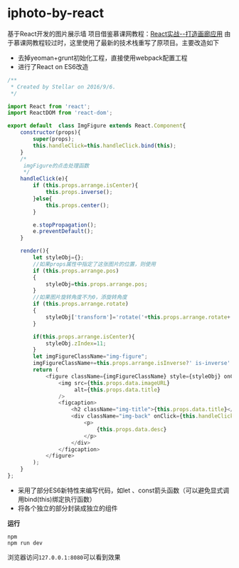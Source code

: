 # iphoto-by-react
基于React开发的图片展示墙
项目借鉴慕课网教程：[React实战--打造画廊应用](http://www.imooc.com/learn/507)
由于慕课网教程较过时，这里使用了最新的技术栈重写了原项目。主要改造如下
- 去掉yeoman+grunt初始化工程，直接使用webpack配置工程
- 进行了React on ES6改造
```javascript
/**
 * Created by Stellar on 2016/9/6.
 */

import React from 'react';
import ReactDOM from 'react-dom';

export default  class ImgFigure extends React.Component{
    constructor(props){
        super(props);
        this.handleClick=this.handleClick.bind(this);
    }
    /*
     imgFigure的点击处理函数
     */
    handleClick(e){
        if (this.props.arrange.isCenter){
            this.props.inverse();
        }else{
            this.props.center();
        }

        e.stopPropagation();
        e.preventDefault();
    }

    render(){
        let styleObj={};
        //如果props属性中指定了这张图片的位置，则使用
        if (this.props.arrange.pos)
        {
            styleObj=this.props.arrange.pos;
        }
        //如果图片旋转角度不为0，添旋转角度
        if (this.props.arrange.rotate)
        {
            styleObj['transform']='rotate('+this.props.arrange.rotate+'deg)';
        }

        if(this.props.arrange.isCenter){
            styleObj.zIndex=11;
        }
        let imgFigureClassName="img-figure";
        imgFigureClassName+=this.props.arrange.isInverse?' is-inverse':'';
        return (
            <figure className={imgFigureClassName} style={styleObj} onClick={this.handleClick}>
                <img src={this.props.data.imageURL}
                     alt={this.props.data.title}
                />
                <figcaption>
                    <h2 className="img-title">{this.props.data.title}</h2>
                    <div className="img-back" onClick={this.handleClick}>
                        <p>
                            {this.props.data.desc}
                        </p>
                    </div>
                </figcaption>
            </figure>
        );
    }
};
```
- 采用了部分ES6新特性来编写代码，如let 、const箭头函数（可以避免显式调用bind(this)绑定执行函数）
- 将各个独立的部分封装成独立的组件

**运行**
```
npm
npm run dev
```
浏览器访问`127.0.0.1:8080`可以看到效果